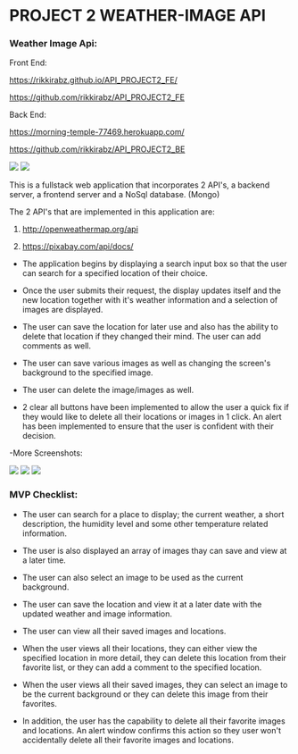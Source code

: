 # PROJECT 2 WEATHER-IMAGE API

### Weather Image Api:

Front End:

https://rikkirabz.github.io/API_PROJECT2_FE/

https://github.com/rikkirabz/API_PROJECT2_FE


Back End:

https://morning-temple-77469.herokuapp.com/

https://github.com/rikkirabz/API_PROJECT2_BE


<img src="https://github.com/rikkirabz/API_PROJECT2_FE/blob/master/WEATHER%20HOME.png"/>

<img src="https://github.com/rikkirabz/API_PROJECT2_FE/blob/master/WEATHER%20SEARCH.png"/>

This is a fullstack web application that incorporates 2 API's, a backend server, a frontend server and a NoSql database. (Mongo)

The 2 API's that are implemented in this application are:

1) http://openweathermap.org/api

2) https://pixabay.com/api/docs/

 - The application begins by displaying a search input box so that the user can search for a specified location of their choice.

 - Once the user submits their request, the display updates itself and the new location together with it's weather information and a selection of images are displayed.

- The user can save the location for later use and also has the ability to delete that location if they changed their mind.  The user can add comments as well.

- The user can save various images as well as changing the screen's background to the specified image.

- The user can delete the image/images as well.

- 2 clear all buttons have been implemented to allow the user a quick fix if they would like to delete all their locations or images in 1 click.  An alert has been implemented to ensure that the user is confident with their decision. 

-More Screenshots: 

<img src="https://github.com/rikkirabz/API_PROJECT2_FE/blob/master/WEATHER%20BK.png"/>

<img src="https://github.com/rikkirabz/API_PROJECT2_FE/blob/master/WEATHER%20FAV.png"/>

<img src="https://github.com/rikkirabz/API_PROJECT2_FE/blob/master/WEATHER%20RESPONSIVE.png"/>


### MVP Checklist:
 - The user can search for a place to display; the current weather, a short description, the humidity level and some other temperature related information.

- The user is also displayed an array of images thay can save and view at a later time.

- The user can also select an image to be used as the current background.

- The user can save the location and view it at a later date with the updated weather and image information.

- The user can view all their saved images and locations.

- When the user views all their locations, they can either view the specified location in more detail, they can delete this location from their favorite list, or they can add a comment to the specified location.

- When the user views all their saved images, they can select an image to be the current background or they can delete this image from their favorites.

- In addition, the user has the capability to delete all their favorite images and locations. An alert window confirms this action so they user won't accidentally delete all their favorite images and locations.

